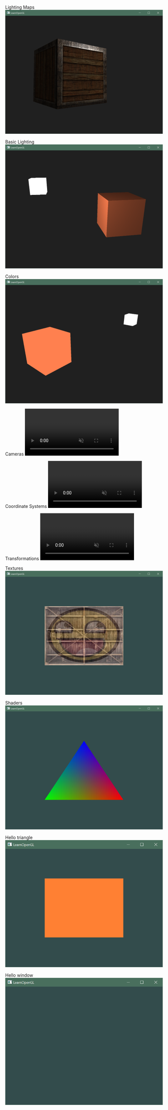 Lighting Maps
<img src="screenshots/9 lighting maps.png" alt="Lighting Maps chapter screenshot" />

Basic Lighting
<img src="screenshots/8 basic lighting.png" alt="Basic Lighting chapter screenshot" />

Colors
<img src="screenshots/7 colors.png" alt="Colors chapter screenshot" />

Cameras
<video controls autoplay muted loop src="screenshots/6 cameras.mp4" type="video/mp4">

Coordinate Systems
<video controls autoplay muted loop src="screenshots/5 coordinate systems.mp4" type="video/mp4">

Transformations
<video controls autoplay muted loop src="screenshots/4 transformations.mp4" type="video/mp4">

Textures
<img src="screenshots/3 textures.png" alt="Textures chapter screenshot" />

Shaders
<img src="screenshots/2 shaders.png" alt="Shaders chapter screenshot" />

Hello triangle
<img src="screenshots/1 hello triangle.png" alt="Hello triangle chapter screenshot" />

Hello window
<img src="screenshots/0 hello window.png" alt="Hello window chapter screenshot" />